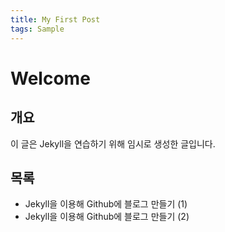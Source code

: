 ```yaml
---
title: My First Post
tags: Sample
---
```


# Welcome

## 개요
이 글은 Jekyll을 연습하기 위해 임시로 생성한 글입니다.

## 목록
- Jekyll을 이용해 Github에 블로그 만들기 (1)
- Jekyll을 이용해 Github에 블로그 만들기 (2)